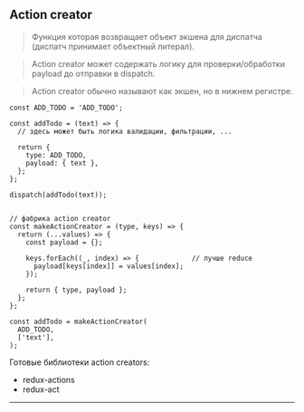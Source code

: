## Action creator

> Функция которая возвращает объект экшена для диспатча (диспатч принимает объектный литерал).

> Action creator может содержать логику для проверки/обработки payload до отправки в dispatch.

> Action creator обычно называют как экшен, но в нижнем регистре.

```
const ADD_TODO = 'ADD_TODO';

const addTodo = (text) => {
  // здесь может быть логика валидации, фильтрации, ...

  return {
    type: ADD_TODO,
    payload: { text },
  };
};

dispatch(addTodo(text));


// фабрика action creator
const makeActionCreator = (type, keys) => {
  return (...values) => {
    const payload = {};

    keys.forEach((_, index) => {             // лучше reduce
      payload[keys[index]] = values[index];
    });

    return { type, payload };
  };
};

const addTodo = makeActionCreator(
  ADD_TODO,
  ['text'],
);
```

Готовые библиотеки action creators:
- redux-actions
- redux-act

___


